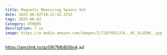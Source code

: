 ```yaml
---
title: Magnetic Measuring Spoons Set
date: 2025-06-02T18:22:42.375Z
tags: 2025-06-02
Category: OTHERS
description: 7.xx
image: https://m.media-amazon.com/images/I/71bYSR1iY3L._AC_SL1500_.jpg
---
```

https://amzlink.to/az09t7MbB06nA        ad